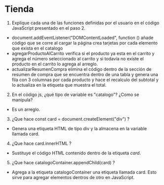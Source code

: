 # Tienda

1. Explique cada una de las funciones definidas por el usuario en el código JavaScript presentado en el paso 2.
- document.addEventListener("DOMContentLoaded", function () añade código que se corre al cargar la página crea tarjetas por cada elemento que exista en el catalogo
- agregarProductoAlCarrito verifica si el producto ya esta en el carrito y agrega el número seleccionado  al carrito y si todavía no existe el producto en el carrito lo agrega al arreglo.
- actualizarResumenCompra elimina el código dentro de la sección de resumen de compra que se encuentra dentro de una tabla y genera una fila con 3 columnas por cada producto y hace el recalculo del subtotal y lo actualiza en la etiqueta que muestra el total.
2. En el código js, ¿qué tipo de variable es "catalogo"? ¿Como se manipula?
- Es un arreglo.
3. ¿Que hace const card = document.createElement("div") ?
- Genera una etiqueta HTML de tipo div y la almacena en la variable llamada card.
4. ¿Que hace card.innerHTML ?
- Sustituye el código HTML contenido dentro de la etiqueta *card*.
5. ¿Que hace catalogoContainer.appendChild(card) ?
- Agrega a la etiqueta catalogoContainer una etiqueta llamada card. Esto sirve para agregar elementos dentros de otro en JavaScript.
